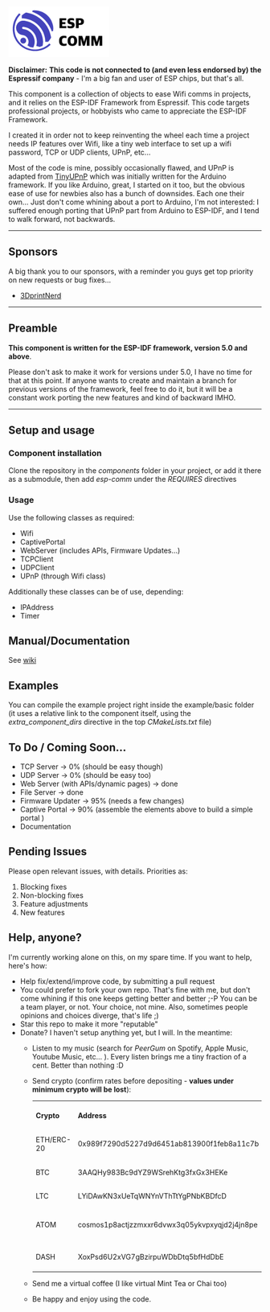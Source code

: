 <img src="pictures/esp-comm-logo.png" width="200" alt="esp-comm logo"/>

**Disclaimer:** **This code is not connected to (and even less endorsed by) the Espressif company** - I'm a big fan and user of ESP chips, but that's all.

This component is a collection of objects to ease Wifi comms in projects, and it relies on the ESP-IDF Framework from Espressif. This code targets professional projects, or hobbyists who came to appreciate the ESP-IDF Framework.

I created it in order not to keep reinventing the wheel each time a project needs IP features over Wifi, like a tiny web interface to set up a wifi password, TCP or UDP clients, UPnP, etc...

Most of the code is mine, possibly occasionally flawed, and UPnP is adapted from [TinyUPnP](https://github.com/ofekp/TinyUPnP) which was initially written for the Arduino framework. If you like Arduino, great, I started on it too, but the obvious ease of use for newbies also has a bunch of downsides. Each one their own... Just don't come whining about a port to Arduino, I'm not interested: I suffered enough porting that UPnP part from Arduino to ESP-IDF, and I tend to walk forward, not backwards.

<hr/>

## Sponsors

A big thank you to our sponsors, with a reminder you guys get top priority on new requests or bug fixes...
- [3DprintNerd](https://github.com/3DprintNerd)

<hr/>

## Preamble

**This component is written for the ESP-IDF framework, version 5.0 and above**.

Please don't ask to make it work for versions under 5.0, I have no time for that at this point. If anyone wants to create and maintain a branch for previous versions of the framework, feel free to do it, but it will be a constant work porting the new features and kind of backward IMHO.

<hr/>

## Setup and usage

### Component installation

Clone the repository in the _components_ folder in your project, or add it there as a submodule, then add _esp-comm_ under the _REQUIRES_ directives

### Usage

Use the following classes as required:
- Wifi
- CaptivePortal
- WebServer (includes APIs, Firmware Updates...)
- TCPClient
- UDPClient
- UPnP (through Wifi class)
  
Additionally these classes can be of use, depending:
- IPAddress
- Timer

## Manual/Documentation

See [wiki](https://github.com/peergum/esp-comm/wiki)

## Examples

You can compile the example project right inside the example/basic folder (it uses a relative link to the component itself, using the _extra_component_dirs_ directive in the top _CMakeLists.txt_ file)

## To Do / Coming Soon...

- TCP Server -> 0% (should be easy though)
- UDP Server -> 0% (should be easy too)
- Web Server (with APIs/dynamic pages) -> done
- File Server -> done
- Firmware Updater -> 95% (needs a few changes)
- Captive Portal -> 90% (assemble the elements above to build a simple portal )
- Documentation
  
## Pending Issues

Please open relevant issues, with details. Priorities as:

1. Blocking fixes
2. Non-blocking fixes
3. Feature adjustments
4. New features

## Help, anyone?

I'm currently working alone on this, on my spare time. If you want to help, here's how:

- Help fix/extend/improve code, by submitting a pull request
- You could prefer to fork your own repo. That's fine with me, but don't come whining if this one keeps getting better and better ;-P You can be a team player, or not. Your choice, not mine. Also, sometimes people opinions and choices diverge, that's life ;)
- Star this repo to make it more "reputable"
- Donate? I haven't setup anything yet, but I will. In the meantime:
  - Listen to my music (search for _PeerGum_ on Spotify, Apple Music, Youtube Music, etc... ). Every listen brings me a tiny fraction of a cent. Better than nothing :D
  - Send crypto (confirm rates before depositing - **values under minimum crypto will be lost**):

    <table>
    <tr><th>Crypto</th><th>Address</th><th align="center">Min.Amount</th><th align="center">~ Rates Dec.28, 2022</tr>
    <tr><td>ETH/ERC-20</td><td>0x989f7290d5227d9d6451ab813900f1feb8a11c7b</td><td align="center">0.00001</td><td align="center">1 ETH ~ USD 1,190</td></tr>
    <tr><td>BTC</td><td>3AAQHy983Bc9dYZ9WSrehKtg3fxGx3HEKe</td><td align="center">0.0001</td><td align="center">1 BTC ~ USD 16,528</td></tr>
    <tr><td>LTC</td><td>LYiDAwKN3xUeTqWNYnVThTtYgPNbKBDfcD</td><td align="center">0.01</td><td align="center">1 LTC ~ USD 66</td></tr>
    <tr><td>ATOM</td><td>cosmos1p8actjzzmxxr6dvwx3q05ykvpxyqjd2j4jn8pe</td><td align="center">1.00</td><td align="center">1 ATOM ~ USD 9</td></tr>
    <tr><td>DASH</td><td>XoxPsd6U2xVG7gBzirpuWDbDtq5bfHdDbE</td><td align="center">0.01</td><td align="center">1 DASH ~ USD 43</td></tr>
    </table>

  - Send me a virtual coffee (I like virtual Mint Tea or Chai too)
  - Be happy and enjoy using the code.
